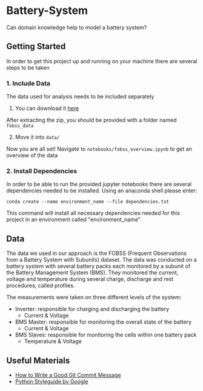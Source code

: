 # Battery-System
Can domain knowledge help to model a battery system?

## Getting Started
In order to get this project up and running on your machine there are several steps to be taken
### 1. Include Data
The data used for analysis needs to be included separately
1. You can download it [here](https://publikationen.bibliothek.kit.edu/1000094469)

After extracting the zip, you should be provided with a folder named `fobss_data`

2. Move it into `data/`

Now you are all set! Navigate to `notebooks/fobss_overview.ipynb` to get an overview of the data

### 2. Install Dependencies
In order to be able to run the provided jupyter notebooks there are several dependencies needed to be installed. Using an anaconda shell please enter:

`conda create --name environment_name --file dependencies.txt`

This command will install all necessary dependencies needed for this project in an environment called "environment_name"
## Data
The data we used in our approach is the FOBSS (Frequent Observations from a Battery System with Subunits) dataset. The data was conducted on a battery system with several battery packs each monitored by a subunit of the Battery Management System (BMS). They monitored the current, voltage and temperature during several charge, discharge and rest procedures, called profiles. 

The measurements were taken on three different levels of the system: 
- Inverter: responsible for charging and discharging the battery
  - Current & Voltage
- BMS Master: responsible for monitoring the overall state of the battery
  - Current & Voltage
- BMS Slaves: responsible for monitoring the cells within one battery pack
  - Temperature & Voltage

## Useful Materials
* [How to Write a Good Git Commit Message](https://chris.beams.io/posts/git-commit/)
* [Python Styleguide by Google](http://google.github.io/styleguide/pyguide.html)
